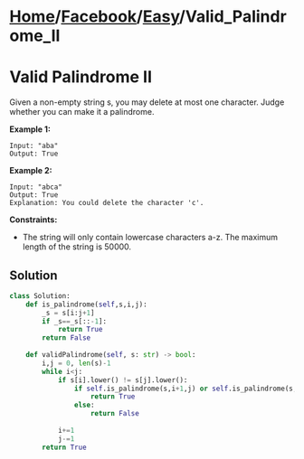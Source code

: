 # [Home](./../..)/[Facebook](./..)/[Easy](./)/Valid_Palindrome_II
<h1>Valid Palindrome II</h1>

<p>
Given a non-empty string s, you may delete at most one character. Judge whether you can make it a palindrome.

</p>

<b>Example 1:</b>

    Input: "aba"
    Output: True
    
<b>Example 2:</b>

    Input: "abca"
    Output: True
    Explanation: You could delete the character 'c'.

<b>Constraints:</b>

- The string will only contain lowercase characters a-z. The maximum length of the string is 50000.

<h2>Solution</h2>

```python
class Solution:
    def is_palindrome(self,s,i,j):
        _s = s[i:j+1]
        if _s==_s[::-1]:
            return True
        return False
    
    def validPalindrome(self, s: str) -> bool:
        i,j = 0, len(s)-1
        while i<j:
            if s[i].lower() != s[j].lower():
                if self.is_palindrome(s,i+1,j) or self.is_palindrome(s,i,j-1):
                    return True
                else:
                    return False
            
            i+=1
            j-=1
        return True
```
